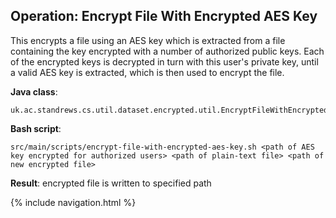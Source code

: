 ## Operation: Encrypt File With Encrypted AES Key

This encrypts a file using an AES key which is extracted from a file containing the key
encrypted with a number of authorized public keys. Each of the encrypted keys is decrypted in turn 
with this user's private key, until a valid AES key is extracted, which is then used to encrypt the 
file.

**Java class**:
 
    uk.ac.standrews.cs.util.dataset.encrypted.util.EncryptFileWithEncryptedAESKey
 
**Bash script**:
 
    src/main/scripts/encrypt-file-with-encrypted-aes-key.sh <path of AES key encrypted for authorized users> <path of plain-text file> <path of new encrypted file>

**Result**: encrypted file is written to specified path

{% include navigation.html %}
